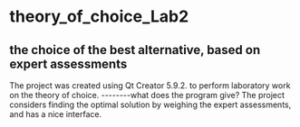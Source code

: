 # theory_of_choice_Lab2
the choice of the best alternative, based on expert assessments
-------
The project was created using Qt Creator 5.9.2. to perform laboratory work on the theory of choice. 
--------what does the program give?
The project considers finding the optimal solution by weighing the expert assessments, and has a nice interface.
